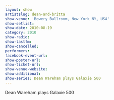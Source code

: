 ```yaml
---
layout: show
artistslug: dean-and-britta
show-venue: 'Bowery Ballroom, New York NY, USA'
show-setlist: 
show-date: 2010-08-19
category: 2010
show-radio: 
show-lastfm: 
show-cancelled: 
performers: 
facebook-event-url: 
show-poster-url: 
show-ticket-url: 
show-venue-website: 
show-additional:
show-series: Dean Wareham plays Galaxie 500
---
```


Dean Wareham plays Galaxie 500